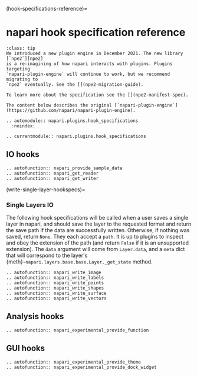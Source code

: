 (hook-specifications-reference)=

# napari hook specification reference

```{admonition} Introducing npe2
:class: tip
We introduced a new plugin engine in December 2021. The new library [`npe2`][npe2]
is a re-imagining of how napari interacts with plugins. Plugins targeting
`napari-plugin-engine` will continue to work, but we recommend migrating to
`npe2` eventually. See the [](npe2-migration-guide).

To learn more about the specification see the [](npe2-manifest-spec).

The content below describes the original [`napari-plugin-engine`](https://github.com/napari/napari-plugin-engine).
```

```{eval-rst}
.. automodule:: napari.plugins.hook_specifications
  :noindex:

.. currentmodule:: napari.plugins.hook_specifications
```

## IO hooks

```{eval-rst}
.. autofunction:: napari_provide_sample_data
.. autofunction:: napari_get_reader
.. autofunction:: napari_get_writer
```

(write-single-layer-hookspecs)=

### Single Layers IO

The following hook specifications will be called when a user saves a single
layer in napari, and should save the layer to the requested format and return
the save path if the data are successfully written. Otherwise, if nothing was saved, return `None`.
They each accept a `path`.
It is up to plugins to inspect and obey the extension of the path (and return
`False` if it is an unsupported extension). The `data` argument will come
from `Layer.data`, and a `meta` dict that will correspond to the layer's
{meth}`~napari.layers.base.base.Layer._get_state` method.

```{eval-rst}
.. autofunction:: napari_write_image
.. autofunction:: napari_write_labels
.. autofunction:: napari_write_points
.. autofunction:: napari_write_shapes
.. autofunction:: napari_write_surface
.. autofunction:: napari_write_vectors
```

## Analysis hooks

```{eval-rst}
.. autofunction:: napari_experimental_provide_function
```

## GUI hooks

```{eval-rst}
.. autofunction:: napari_experimental_provide_theme
.. autofunction:: napari_experimental_provide_dock_widget
```

[npe2]: https://github.com/napari/npe2
